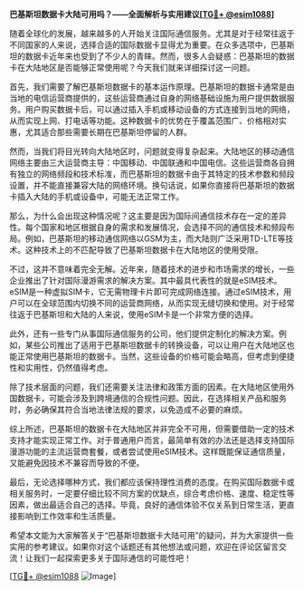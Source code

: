 **巴基斯坦数据卡大陆可用吗？——全面解析与实用建议[[TG💪+ @esim1088](https://t.me/s/esim1088)]**

随着全球化的发展，越来越多的人开始关注国际通信服务。尤其是对于经常往返于不同国家的人来说，选择合适的国际数据卡显得尤为重要。在众多选项中，巴基斯坦的数据卡近年来也受到了不少人的青睐。然而，很多人会疑惑：巴基斯坦的数据卡在大陆地区是否能够正常使用呢？今天我们就来详细探讨这一问题。

首先，我们需要了解巴基斯坦数据卡的基本运作原理。巴基斯坦的数据卡通常是由当地的电信运营商提供的，这些运营商通过自身的网络基础设施为用户提供数据服务。用户购买数据卡后，可以通过插入手机或移动设备的方式连接到当地的网络，从而实现上网、打电话等功能。这种数据卡的优势在于覆盖范围广、价格相对实惠，尤其适合那些需要长期在巴基斯坦停留的人群。

然而，当我们将目光转向大陆地区时，问题就变得复杂起来。大陆地区的移动通信网络主要由三大运营商主导：中国移动、中国联通和中国电信。这些运营商各自拥有独立的网络频段和技术标准，而巴基斯坦的数据卡由于其特定的技术参数和频段设置，并不能直接兼容大陆的网络环境。换句话说，如果你直接将巴基斯坦的数据卡插入大陆的手机或设备中，可能无法正常工作。

那么，为什么会出现这种情况呢？这主要是因为国际间通信技术存在一定的差异性。每个国家和地区根据自身的需求和发展情况，会选择不同的通信技术和频段布局。例如，巴基斯坦的移动通信网络以GSM为主，而大陆则广泛采用TD-LTE等技术。这种技术上的不匹配导致了巴基斯坦数据卡在大陆地区的使用受限。

不过，这并不意味着完全无解。近年来，随着技术的进步和市场需求的增长，一些企业推出了针对国际漫游需求的解决方案。其中最具代表性的就是eSIM技术。eSIM是一种虚拟SIM卡，它无需物理卡片即可完成网络连接。通过eSIM技术，用户可以在全球范围内切换不同的运营商网络，从而实现无缝切换和使用。对于经常往返于巴基斯坦和大陆的人来说，使用eSIM卡是一个非常方便的选择。

此外，还有一些专门从事国际通信服务的公司，他们提供定制化的解决方案。例如，某些公司推出了适用于巴基斯坦数据卡的转换设备，可以让用户在大陆地区也能正常使用巴基斯坦的数据卡。当然，这些设备的价格可能会略高，但考虑到便捷性和实用性，仍然值得考虑。

除了技术层面的问题，我们还需要关注法律和政策方面的因素。在大陆地区使用外国数据卡，可能会涉及到跨境通信的合规性问题。因此，在选择相关产品和服务时，务必确保其符合当地法律法规的要求，以免造成不必要的麻烦。

综上所述，巴基斯坦的数据卡在大陆地区并非完全不可用，但需要借助一定的技术支持才能实现正常工作。对于普通用户而言，最简单有效的办法还是选择支持国际漫游功能的主流运营商套餐，或者尝试使用eSIM技术。这样既能保证通信质量，又能避免因技术不兼容而导致的不便。

最后，无论选择哪种方式，我们都应该保持理性消费的态度。在购买国际数据卡或相关服务时，一定要仔细比较不同方案的优缺点，综合考虑价格、速度、稳定性等因素，做出最适合自己的选择。毕竟，良好的通信体验不仅关系到日常生活，更直接影响到工作效率和生活质量。

希望本文能为大家解答关于“巴基斯坦数据卡大陆可用”的疑问，并为大家提供一些实用的参考建议。如果你对这个话题还有其他想法或问题，欢迎在评论区留言交流！让我们一起探索更多关于国际通信的可能性吧！

[[TG💪+ @esim1088](https://t.me/s/esim1088) ![Image](https://i.postimg.cc/4NQfJmqS/Snipaste-2025-05-13-00-14-12.png)]